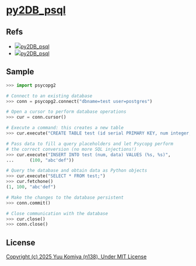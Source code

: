 # [py2DB_psql](https://github.com/n138-kz/py2DB_psql)

## Refs

- [![](https://www.google.com/s2/favicons?size=64&domain=https://github.com)py2DB_psql](https://github.com/n138-kz/py2DB_psql/)
- [![](https://www.google.com/s2/favicons?size=64&domain=https://qiita.com)py2DB_psql](https://qiita.com/overflowfl/items/5abdf49322942276fb2c#2-3postgresql)

## Sample

```python
>>> import psycopg2

# Connect to an existing database
>>> conn = psycopg2.connect("dbname=test user=postgres")

# Open a cursor to perform database operations
>>> cur = conn.cursor()

# Execute a command: this creates a new table
>>> cur.execute("CREATE TABLE test (id serial PRIMARY KEY, num integer, data varchar);")

# Pass data to fill a query placeholders and let Psycopg perform
# the correct conversion (no more SQL injections!)
>>> cur.execute("INSERT INTO test (num, data) VALUES (%s, %s)",
...      (100, "abc'def"))

# Query the database and obtain data as Python objects
>>> cur.execute("SELECT * FROM test;")
>>> cur.fetchone()
(1, 100, "abc'def")

# Make the changes to the database persistent
>>> conn.commit()

# Close communication with the database
>>> cur.close()
>>> conn.close()

```

## License

[Copyright (c) 2025 Yuu Komiya (n138), Under MIT License](LICENSE)  

